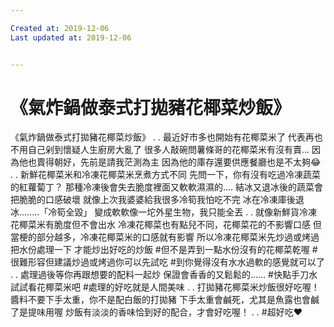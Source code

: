 ```yaml
---

Created at: 2019-12-06
Last updated at: 2019-12-06


---
```


# 《氣炸鍋做泰式打拋豬花椰菜炒飯》


《氣炸鍋做泰式打拋豬花椰菜炒飯》
.
.
最近好市多也開始有花椰菜米了
代表再也不用自己剁到懷疑人生廚房大亂了
很多人敲碗問薯條哥的花椰菜米有沒有賣...
因為他也賣得朝好，先前是請我茫測為主
因為他的庫存還要供應餐廳也是不太夠😂
.
.
新鮮花椰菜米和冷凍花椰菜米烹煮方式不同
先問一下，你有沒有吃過冷凍蔬菜的紅蘿蔔丁？
那種冷凍後會失去脆度裡面又軟軟濕濕的....
結冰又退冰後的蔬菜會把脆脆的口感破壞
就像上次我婆婆給我很多冷筍我怕吃不完
冰在冷凍庫後退冰........「冷筍全毀」
變成軟軟像一坨外星生物，我只能全丟
.
.
就像新鮮貨冷凍花椰菜米有脆度但不會出水
冷凍花椰菜也有點兒不同，花椰菜花的不影響口感
但當梗的部分越多，冷凍花椰菜米的口感就有影響
所以冷凍花椰菜米先炒過或烤過把水份處理一下
才能炒出好吃的炒飯
#但不是弄到一點水份沒有的花椰菜乾喔
#很難形容但建議炒過或烤過你可以先試吃
#到你覺得沒有水水過軟的感覺就可以了
.
.
處理過後等你再跟想要的配料一起炒
保證會香香的又鬆鬆的......
#快點手刀水試試看花椰菜米吧
#處理的好吃就是人間美味
.
.
打拋豬花椰菜米炒飯很好吃喔！
醬料不要下手太重，你不是配白飯的打拋豬
下手太重會鹹死，尤其是魚露也會鹹了是提味用喔
炒飯有淡淡的香味恰到好的配合，才會好吃喔！
.
.
#超好吃❤️

